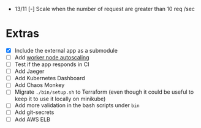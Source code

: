  - 13/11 [-] Scale when the number of request are greater than 10 req /sec

# Extras

 - [X] Include the external app as a submodule
 - [ ] Add [worker node autoscaling](https://github.com/terraform-aws-modules/terraform-aws-eks/blob/master/docs/autoscaling.md)
 - [ ] Test if the app responds in CI
 - [ ] Add Jaeger
 - [ ] Add Kubernetes Dashboard
 - [ ] Add Chaos Monkey
 - [ ] Migrate `./bin/setup.sh` to Terraform (even though it could be useful to keep it to use it locally on minikube)
 - [ ] Add more validation in the bash scripts under `bin`
 - [ ] Add git-secrets
 - [ ] Add AWS ELB
